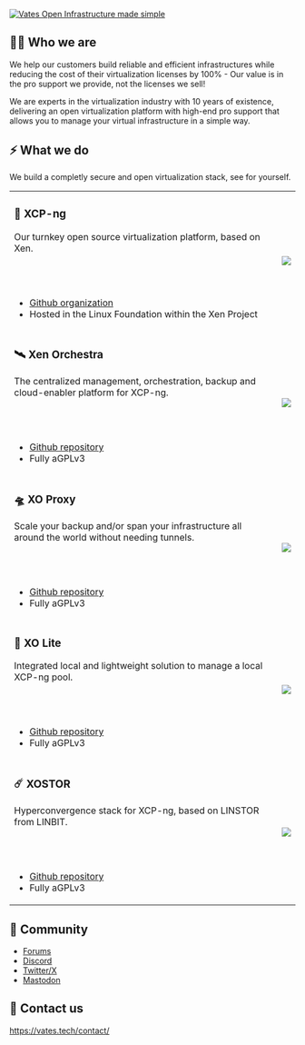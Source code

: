 [![Vates Open Infrastructure made simple](https://repository-images.githubusercontent.com/710736815/395f8222-d465-4d9f-b452-f684c92fb172)](https://vates.tech)

## 🧑‍🚀 Who we are

We help our customers build reliable and efficient infrastructures while reducing the cost of their virtualization licenses by 100% - Our value is in the pro support we provide, not the licenses we sell!

We are experts in the virtualization industry with 10 years of existence, delivering an open virtualization platform with high-end pro support that allows you to manage your virtual infrastructure in a simple way.

## ⚡ What we do

We build a completly secure and open virtualization stack, see for yourself.


<table style="border: none;">
    <tbody>
        <tr>
            <td><h3>🚀 XCP-ng</h3>Our turnkey open source virtualization platform, based on Xen.<br><br><br><br>
            <ul>
                <li><a href="https://github.com/xcp-ng">Github organization</a></li>
                <li>Hosted in the Linux Foundation within the Xen Project</li>
            <td><img src="https://content.vates.tech/assets/productslogo/xcpng-logo.png"></td>
        </tr>
        <tr>
            <td><h3>🛰️ Xen Orchestra</h3>The centralized management, orchestration, backup and cloud-enabler platform for XCP-ng.<br><br><br><br>
            <ul>
                <li><a href="https://github.com/vatesfr/xen-orchestra">Github repository</a></li>
                <li>Fully aGPLv3</li>
            <td><img src="https://content.vates.tech/assets/productslogo/xo-logo.png"></td>
        </tr>
        <tr>
            <td><h3>🛸 XO Proxy</h3>Scale your backup and/or span your infrastructure all around the world without needing tunnels.<br><br><br><br>
            <ul>
                <li><a href="https://github.com/vatesfr/xen-orchestra">Github repository</a></li>
                <li>Fully aGPLv3</li>
            <td><img src="https://content.vates.tech/assets/productslogo/xoproxy-logo.png"></td>
        </tr>
        <tr>
            <td><h3>🔭 XO Lite</h3>Integrated local and lightweight solution to manage a local XCP-ng pool.<br><br><br><br>
            <ul>
                <li><a href="https://github.com/vatesfr/xen-orchestra">Github repository</a></li>
                <li>Fully aGPLv3</li>
            <td><img src="https://content.vates.tech/assets/productslogo/xolite-logo.png"></td>
        </tr>
        <tr>
            <td><h3>☄️ XOSTOR</h3>Hyperconvergence stack for XCP-ng, based on LINSTOR from LINBIT.<br><br><br><br>
            <ul>
                <li><a href="https://github.com/xcp-ng/sm/">Github repository</a></li>
                <li>Fully aGPLv3</li>
            <td><img src="https://content.vates.tech/assets/productslogo/xostor-logo.png"></td>
        </tr>
    </tbody>
</table>


## 💬 Community

* [Forums](https://xcp-ng.org/forum)
* [Discord](https://discord.gg/wJkNv6Yqr7)
* [Twitter/X](https://twitter.com/vatesfr)
* [Mastodon](https://social.vates.tech/@vates)

## 📧 Contact us

https://vates.tech/contact/